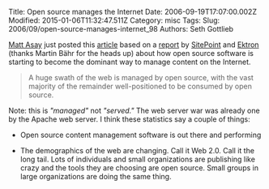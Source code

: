 Title: Open source manages the Internet
Date: 2006-09-19T17:07:00.002Z
Modified: 2015-01-06T11:32:47.511Z
Category: misc
Tags: 
Slug: 2006/09/open-source-manages-internet_98
Authors: Seth Gottlieb

[Matt Asay](http://asay.blogspot.com) just posted this [article](http://weblog.infoworld.com/openresource/archives/2006/09/open_source_man_1.html)  based on a [report](http://www.sitepoint.com/report2006/) by [SitePoint](http://www.sitepoint.com) and [Ektron](http://www.ektron.com) (thanks Martin Bähr for the heads up) about how open source software is starting to become the dominant way to manage content on the Internet.  
>    
> A huge swath of the web is managed by open source, with the vast majority of the remainder well-positioned to be consumed by open source.  
>   
Note: this is <span style="font-style:italic;">"managed"</span> not <span style="font-style:italic;">"served."</span>  The web server war was already one by the Apache web server.  I think these statistics say a couple of things:  

*   Open source content management software is out there and performing  
    
*   The demographics of the web are changing. Call it Web 2.0. Call it the long tail. Lots of individuals and small organizations are publishing like crazy and the tools they are choosing are open source. Small groups in large organizations are doing the same thing.  
    
